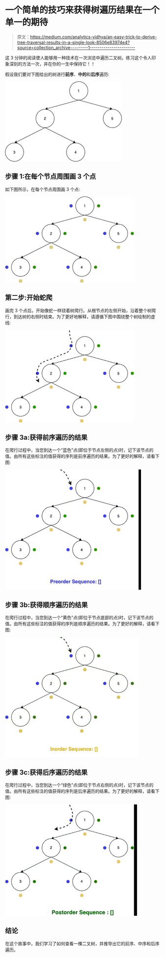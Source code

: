 # 一个简单的技巧来获得树遍历结果在一个单一的期待

> 原文：<https://medium.com/analytics-vidhya/an-easy-trick-to-derive-tree-traversal-results-in-a-single-look-8506e83974e4?source=collection_archive---------1----------------------->

这 3 分钟的阅读使人能够用一种技术在一次浏览中遍历二叉树。练习这个令人印象深刻的方法一次，并在你的一生中保持它！！

假设我们要对下图给出的树进行**前序**、**中的**和**后序**遍历:

![](img/0fef199f8879dda31d71cd542d580ca7.png)

## 步骤 1:在每个节点周围画 3 个点

如下图所示，在每个节点周围画 3 个点:

![](img/da258bd85ddd5e698e15a94d03359d9b.png)

## 第二步:开始蛇爬

画完 3 个点后，开始像蛇一样绕着树爬行。从根节点的左侧开始，沿着整个树爬行，到达树的右侧时结束。为了更好地解释，请遵循下图中围绕整个树绘制的虚线:

![](img/4ebecf872cfca48eff5f058d424983ba.png)

## 步骤 3a:获得前序遍历的结果

在爬行过程中，当您到达一个“蓝色”点(即位于节点左侧的点)时，记下该节点的值。由所有这些标注的值获得的序列是前序遍历的结果。为了更好的解释，请看下图:

![](img/7595d5f3c5e654c1607cb09e71c5ccd7.png)

## 步骤 3b:获得顺序遍历的结果

在爬行过程中，当您到达一个“黄色”点(即位于节点底部的点)时，记下该节点的值。由所有这些标注的值获得的序列是顺序遍历的结果。为了更好的解释，请看下图:

![](img/682487a9847ad8e04825fe0a7f6c4779.png)

## 步骤 3c:获得后序遍历的结果

在爬行过程中，当您到达一个“绿色”点(即位于节点右侧的点)时，记下该节点的值。由所有这些标注的值获得的序列是后序遍历的结果。为了更好的解释，请看下图:

![](img/f15cede75d9fc3061079b180ff9b6ed6.png)

## **结论**

在这个故事中，我们学习了如何查看一棵二叉树，并推导出它的前序、中序和后序遍历。